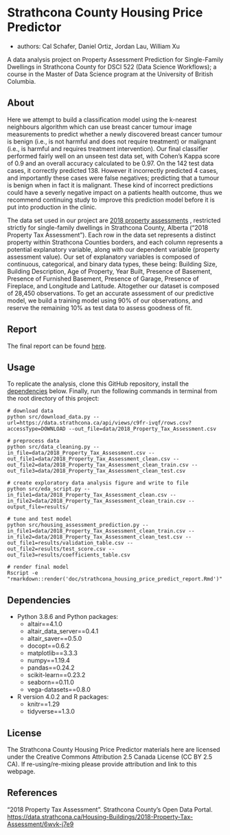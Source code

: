 # Strathcona County Housing Price Predictor
* authors: Cal Schafer, Daniel Ortiz, Jordan Lau, William Xu

A data analysis project on Property Assessment Prediction for Single-Family Dwellings in Strathcona County for DSCI 522 (Data Science Workflows); a course in the Master of Data Science program at the University of British Columbia.

## About

Here we attempt to build a classification model using the k-nearest neighbours algorithm which can use breast cancer tumour image measurements to predict whether a newly discovered breast cancer tumour is benign (i.e., is not harmful and does not require treatment) or malignant (i.e., is harmful and requires treatment intervention). Our final classifier performed fairly well on an unseen test data set, with Cohen’s Kappa score of 0.9 and an overall accuracy calculated to be 0.97. On the 142 test data cases, it correctly predicted 138. However it incorrectly predicted 4 cases, and importantly these cases were false negatives; predicting that a tumour is benign when in fact it is malignant. These kind of incorrect predictions could have a severly negative impact on a patients health outcome, thus we recommend continuing study to improve this prediction model before it is put into production in the clinic.

The data set used in our project are [2018 property assessments](https://data.strathcona.ca/Housing-Buildings/2018-Property-Tax-Assessment/6wvk-j7e9) , restricted strictly for single-family dwellings in Strathcona County, Alberta (“2018 Property Tax Assessment”). Each row in the data set represents a distinct property within Strathcona Counties borders, and each column represents a potential explanatory variable, along with our dependent variable (property assessment value). Our set of explanatory variables is composed of continuous, categorical, and binary data types, these being: Building Size, Building Description, Age of Property, Year Built, Presence of Basement, Presence of Furnished Basement, Presence of Garage, Presence of Fireplace, and Longitude and Latitude. Altogether our dataset is composed of 28,450 observations.
To get an accurate assessment of our predictive model, we build a training model using 90% of our observations, and reserve the remaining 10% as test data to assess goodness of fit.

## Report
The final report can be found [here](http://htmlpreview.github.io/?https://raw.githubusercontent.com/UBC-MDS/522-Group_30-Rockstars/main/doc/strathcona_housing_price_predict_report.html).

## Usage
To replicate the analysis, clone this GitHub repository, install the [dependencies](#dependencies) below. Finally, run the following commands in terminal from the root directory of this project:

```
# download data
python src/download_data.py --url=https://data.strathcona.ca/api/views/c9fr-ivqf/rows.csv?accessType=DOWNLOAD --out_file=data/2018_Property_Tax_Assessment.csv

# preprocess data
python src/data_cleaning.py --in_file=data/2018_Property_Tax_Assessment.csv --out_file1=data/2018_Property_Tax_Assessment_clean.csv --out_file2=data/2018_Property_Tax_Assessment_clean_train.csv --out_file3=data/2018_Property_Tax_Assessment_clean_test.csv

# create exploratory data analysis figure and write to file 
python src/eda_script.py --in_file1=data/2018_Property_Tax_Assessment_clean.csv --in_file2=data/2018_Property_Tax_Assessment_clean_train.csv --output_file=results/

# tune and test model
python src/housing_assessment_prediction.py --in_file1=data/2018_Property_Tax_Assessment_clean_train.csv --in_file2=data/2018_Property_Tax_Assessment_clean_test.csv --out_file1=results/validation_table.csv --out_file2=results/test_score.csv --out_file3=results/coefficients_table.csv

# render final model
Rscript -e "rmarkdown::render('doc/strathcona_housing_price_predict_report.Rmd')"
```

## Dependencies
- Python 3.8.6 and Python packages:
   - altair==4.1.0
   - altair_data_server==0.4.1
   - altair_saver==0.5.0
   - docopt==0.6.2
   - matplotlib==3.3.3
   - numpy==1.19.4
   - pandas==0.24.2
   - scikit-learn==0.23.2
   - seaborn==0.11.0
   - vega-datasets==0.8.0
- R version 4.0.2 and R packages:
  - knitr==1.29
  - tidyverse==1.3.0

## License
The Strathcona County Housing Price Predictor materials here are licensed under the Creative Commons Attribution 2.5 Canada License (CC BY 2.5 CA). If re-using/re-mixing please provide attribution and link to this webpage.

## References
“2018 Property Tax Assessment”. Strathcona County’s Open Data Portal. https://data.strathcona.ca/Housing-Buildings/2018-Property-Tax-Assessment/6wvk-j7e9
